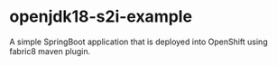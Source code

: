 # openjdk18-s2i-example
 A simple SpringBoot application that is deployed into OpenShift using fabric8 maven plugin.
